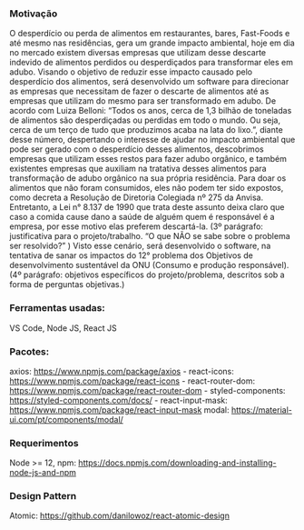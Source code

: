 ### Motivação

O desperdício ou perda de alimentos em restaurantes, bares, Fast-Foods e até mesmo nas residências, gera um grande impacto ambiental, hoje em dia no mercado existem diversas empresas que utilizam desse descarte indevido de alimentos perdidos ou desperdiçados para transformar eles em adubo. Visando o objetivo de reduzir esse impacto causado pelo desperdício dos alimentos, será desenvolvido um software para direcionar as empresas que necessitam de fazer o descarte de alimentos até as empresas que utilizam do mesmo para ser transformado em adubo. 
De acordo com Luiza Belloni: “Todos os anos, cerca de 1,3 bilhão de toneladas de alimentos são desperdiçadas ou perdidas em todo o mundo. Ou seja, cerca de um terço de tudo que produzimos acaba na lata do lixo.”, diante desse número, despertando o interesse de ajudar no impacto ambiental que pode ser gerado com o desperdício desses alimentos, descobrimos empresas que utilizam esses restos para fazer adubo orgânico, e também existentes empresas que auxiliam na tratativa desses alimentos para transformação de adubo orgânico na sua própria residência.
Para doar os alimentos que não foram consumidos, eles não podem ter sido expostos, como decreta a Resolução de Diretoria Colegiada nº 275 da Anvisa. Entretanto, a Lei n° 8.137 de 1990 que trata deste assunto deixa claro que caso a comida cause dano a saúde de alguém quem é responsável é a empresa, por esse motivo elas preferem descartá-la. (3º parágrafo: justificativa para o projeto/trabalho. “O que NÃO se sabe sobre o problema ser resolvido?” )
Visto esse cenário, será desenvolvido o software, na tentativa de sanar os impactos do 12° problema dos Objetivos de desenvolvimento sustentável da ONU (Consumo e produção responsável). (4º parágrafo: objetivos específicos do projeto/problema, descritos sob a forma de perguntas objetivas.)

### Ferramentas usadas:

VS Code,
Node JS,
React JS

### Pacotes:

axios: https://www.npmjs.com/package/axios - react-icons: https://www.npmjs.com/package/react-icons - react-router-dom: https://www.npmjs.com/package/react-router-dom - styled-components: https://styled-components.com/docs/ - react-input-mask: https://www.npmjs.com/package/react-input-mask modal: https://material-ui.com/pt/components/modal/

### Requerimentos
Node >= 12, npm: https://docs.npmjs.com/downloading-and-installing-node-js-and-npm

### Design Pattern 
Atomic: https://github.com/danilowoz/react-atomic-design
